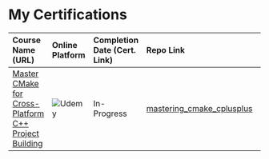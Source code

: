 # My Certifications

 | Course Name (URL) | Online Platform | Completion Date (Cert. Link) | Repo Link | Skills Learned |
 | :---------------- | :-------------- | :--------------------------- | :-------- | :------------- |
 | [Master CMake for Cross-Platform C++ Project Building](https://www.udemy.com/share/102FPy3@NFvXG5HjZi0A0BFLuPn2ep2IfPbMq7b11jS8TA-Jnzb87LWQLv31k-JE_tQDpOH49g==/) | ![Udemy](https://img.shields.io/badge/Udemy-A435F0?style=for-the-badge&logo=Udemy&logoColor=white) | In-Progress | [mastering_cmake_cplusplus](https://github.com/jkp09x/upSkilling/tree/master/udemy/mastering_cmake_cplusplus/Master_CMake_for_Cross-Platform_C%2B%2B_Project_Building_update_06Dec2020)|  ![CMake](https://img.shields.io/badge/CMake-%23008FBA.svg?style=for-the-badge&logo=cmake&logoColor=white)   |

